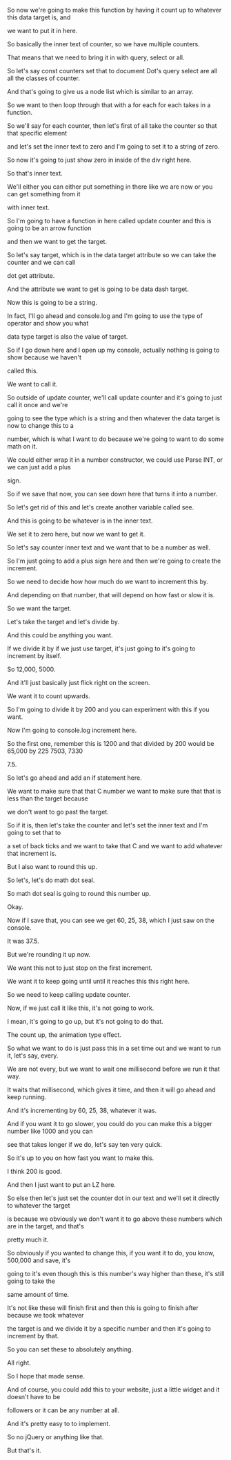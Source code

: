 So now we're going to make this function by having it count up to whatever this data target is, and

we want to put it in here.

So basically the inner text of counter, so we have multiple counters.

That means that we need to bring it in with query, select or all.

So let's say const counters set that to document Dot's query select are all all the classes of counter.

And that's going to give us a node list which is similar to an array.

So we want to then loop through that with a for each for each takes in a function.

So we'll say for each counter, then let's first of all take the counter so that that specific element

and let's set the inner text to zero and I'm going to set it to a string of zero.

So now it's going to just show zero in inside of the div right here.

So that's inner text.

We'll either you can either put something in there like we are now or you can get something from it

with inner text.

So I'm going to have a function in here called update counter and this is going to be an arrow function

and then we want to get the target.

So let's say target, which is in the data target attribute so we can take the counter and we can call

dot get attribute.

And the attribute we want to get is going to be data dash target.

Now this is going to be a string.

In fact, I'll go ahead and console.log and I'm going to use the type of operator and show you what

data type target is also the value of target.

So if I go down here and I open up my console, actually nothing is going to show because we haven't

called this.

We want to call it.

So outside of update counter, we'll call update counter and it's going to just call it once and we're

going to see the type which is a string and then whatever the data target is now to change this to a

number, which is what I want to do because we're going to want to do some math on it.

We could either wrap it in a number constructor, we could use Parse INT, or we can just add a plus

sign.

So if we save that now, you can see down here that turns it into a number.

So let's get rid of this and let's create another variable called see.

And this is going to be whatever is in the inner text.

We set it to zero here, but now we want to get it.

So let's say counter inner text and we want that to be a number as well.

So I'm just going to add a plus sign here and then we're going to create the increment.

So we need to decide how how much do we want to increment this by.

And depending on that number, that will depend on how fast or slow it is.

So we want the target.

Let's take the target and let's divide by.

And this could be anything you want.

If we divide it by if we just use target, it's just going to it's going to increment by itself.

So 12,000, 5000.

And it'll just basically just flick right on the screen.

We want it to count upwards.

So I'm going to divide it by 200 and you can experiment with this if you want.

Now I'm going to console.log increment here.

So the first one, remember this is 1200 and that divided by 200 would be 65,000 by 225 7503, 7330

7.5.

So let's go ahead and add an if statement here.

We want to make sure that that C number we want to make sure that that is less than the target because

we don't want to go past the target.

So if it is, then let's take the counter and let's set the inner text and I'm going to set that to

a set of back ticks and we want to take that C and we want to add whatever that increment is.

But I also want to round this up.

So let's, let's do math dot seal.

So math dot seal is going to round this number up.

Okay.

Now if I save that, you can see we get 60, 25, 38, which I just saw on the console.

It was 37.5.

But we're rounding it up now.

We want this not to just stop on the first increment.

We want it to keep going until until it reaches this this right here.

So we need to keep calling update counter.

Now, if we just call it like this, it's not going to work.

I mean, it's going to go up, but it's not going to do that.

The count up, the animation type effect.

So what we want to do is just pass this in a set time out and we want to run it, let's say, every.

We are not every, but we want to wait one millisecond before we run it that way.

It waits that millisecond, which gives it time, and then it will go ahead and keep running.

And it's incrementing by 60, 25, 38, whatever it was.

And if you want it to go slower, you could do you can make this a bigger number like 1000 and you can

see that takes longer if we do, let's say ten very quick.

So it's up to you on how fast you want to make this.

I think 200 is good.

And then I just want to put an LZ here.

So else then let's just set the counter dot in our text and we'll set it directly to whatever the target

is because we obviously we don't want it to go above these numbers which are in the target, and that's

pretty much it.

So obviously if you wanted to change this, if you want it to do, you know, 500,000 and save, it's

going to it's even though this is this number's way higher than these, it's still going to take the

same amount of time.

It's not like these will finish first and then this is going to finish after because we took whatever

the target is and we divide it by a specific number and then it's going to increment by that.

So you can set these to absolutely anything.

All right.

So I hope that made sense.

And of course, you could add this to your website, just a little widget and it doesn't have to be

followers or it can be any number at all.

And it's pretty easy to to implement.

So no jQuery or anything like that.

But that's it.
